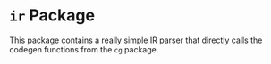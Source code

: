 # `ir` Package
This package contains a really simple IR parser that directly
calls the codegen functions from the `cg` package.